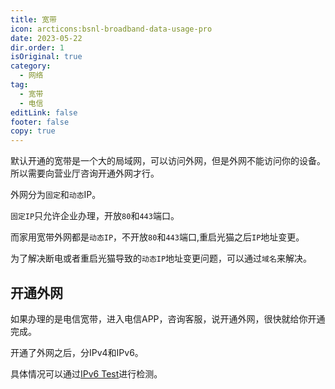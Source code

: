 ```yaml
---
title: 宽带
icon: arcticons:bsnl-broadband-data-usage-pro
date: 2023-05-22
dir.order: 1
isOriginal: true
category:
  - 网络
tag:
  - 宽带
  - 电信
editLink: false
footer: false
copy: true
---
```


默认开通的宽带是一个大的局域网，可以访问外网，但是外网不能访问你的设备。所以需要向营业厅咨询开通外网才行。

外网分为`固定`和`动态`IP。

`固定IP`只允许企业办理，开放`80`和`443`端口。

而家用宽带外网都是`动态IP`，不开放`80`和`443`端口,重启光猫之后`IP`地址变更。

为了解决断电或者重启光猫导致的`动态IP`地址变更问题，可以通过`域名`来解决。

## 开通外网

如果办理的是电信宽带，进入电信APP，咨询客服，说开通外网，很快就给你开通完成。

开通了外网之后，分IPv4和IPv6。

具体情况可以通过[IPv6 Test](https://www.test-ipv6.com/index.html.zh_CN)进行检测。
